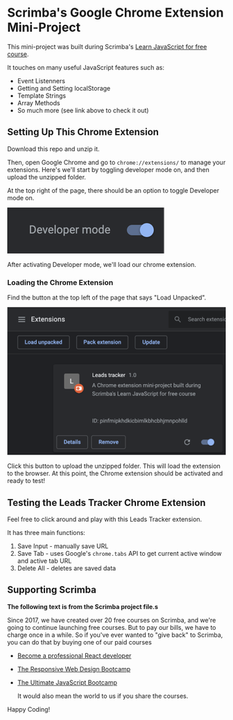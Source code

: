 # Scrimba's Google Chrome Extension Mini-Project

This mini-project was built during Scrimba's [Learn JavaScript for free course](https://scrimba.com/learn/learnjavascript).

It touches on many useful JavaScript features such as:

- Event Listenners
- Getting and Setting localStorage
- Template Strings
- Array Methods
- So much more (see link above to check it out)

## Setting Up This Chrome Extension

Download this repo and unzip it.

Then, open Google Chrome and go to `chrome://extensions/` to manage your extensions. Here's we'll start by toggling developer mode on, and then upload the unzipped folder.

At the top right of the page, there should be an option to toggle Developer mode on.

![Developer Mode](developer-mode.png)

After activating Developer mode, we'll load our chrome extension.

### Loading the Chrome Extension

Find the button at the top left of the page that says "Load Unpacked".

![Load Unpacked button](load-unpacked.png)

Click this button to upload the unzipped folder. This will load the extension to the browser. At this point, the Chrome extension should be activated and ready to test!

## Testing the Leads Tracker Chrome Extension

Feel free to click around and play with this Leads Tracker extension.

It has three main functions:

1. Save Input - manually save URL
2. Save Tab - uses Google's `chrome.tabs` API to get current active window and active tab URL
3. Delete All - deletes are saved data

## Supporting Scrimba

**The following text is from the Scrimba project file.s**

Since 2017, we have created over 20 free courses on Scrimba, and we're going to
continue launching free courses. But to pay our bills, we have to charge once
in a while. So if you've ever wanted to "give back" to Scrimba, you can do that by buying
one of our paid courses

- [Become a professional React developer](https://scrimba.com/course/greact)
- [The Responsive Web Design Bootcamp](https://scrimba.com/course/gresponsive)
- [The Ultimate JavaScript Bootcamp](https://scrimba.com/course/gjavascript)

  It would also mean the world to us if you share the courses.

Happy Coding!
